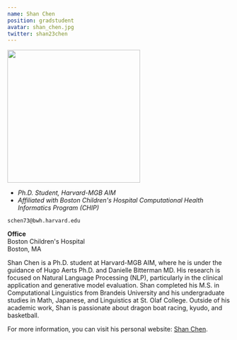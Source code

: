 ```yaml
---
name: Shan Chen
position: gradstudent
avatar: shan_chen.jpg
twitter: shan23chen
---
```


<img width="300" src="{{site.baseurl}}/images/people/{{page.avatar}}" data-action="zoom">

- _Ph.D. Student, Harvard-MGB AIM_<br>
- _Affiliated with Boston Children's Hospital Computational Health Informatics Program (CHIP)_

<i class="fa fa-envelope-o"></i> `schen73@bwh.harvard.edu`

**Office**<br>
Boston Children's Hospital<br>
Boston, MA

Shan Chen is a Ph.D. student at Harvard-MGB AIM, where he is under the guidance of Hugo Aerts Ph.D. and Danielle Bitterman MD. His research is focused on Natural Language Processing (NLP), particularly in the clinical application and generative model evaluation. 
Shan completed his M.S. in Computational Linguistics from Brandeis University and his undergraduate studies in Math, Japanese, and Linguistics at St. Olaf College. Outside of his academic work, Shan is passionate about dragon boat racing, kyudo, and basketball.

For more information, you can visit his personal website: [Shan Chen](http://shanchen.dev/).
